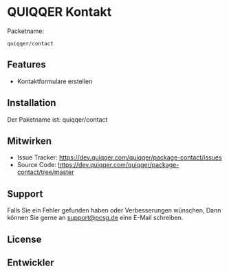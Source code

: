 
QUIQQER Kontakt
========

Packetname:

    quiqqer/contact


Features
--------

- Kontaktformulare erstellen


Installation
------------

Der Paketname ist: quiqqer/contact


Mitwirken
----------

- Issue Tracker: https://dev.quiqqer.com/quiqqer/package-contact/issues
- Source Code: https://dev.quiqqer.com/quiqqer/package-contact/tree/master


Support
-------

Falls Sie ein Fehler gefunden haben oder Verbesserungen wünschen,
Dann können Sie gerne an support@pcsg.de eine E-Mail schreiben.


License
-------


Entwickler
--------